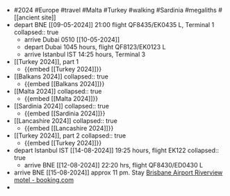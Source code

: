 - #2024 #Europe #travel #Malta #Turkey #walking #Sardinia #megaliths #[[ancient site]]
- depart BNE [[09-05-2024]] 21:00 flight QF8435/EK0435 L, Terminal 1
  collapsed:: true
	- arrive Dubai 0510 [[10-05-2024]]
	- depart Dubai 1045 hours, flight QF8123/EK0123 L
	- arrive Istanbul IST 14:25 hours, Terminal 3
- [[Turkey 2024]], part 1
	- {{embed [[Turkey 2024]]}}
- [[Balkans 2024]]
  collapsed:: true
	- {{embed [[Balkans 2024]]}}
- [[Malta 2024]]
  collapsed:: true
	- {{embed [[Malta 2024]]}}
- [[Sardinia 2024]]
  collapsed:: true
	- {{embed [[Sardinia 2024]]}}
- [[Lancashire 2024]]
  collapsed:: true
	- {{embed [[Lancashire 2024]]}}
- [[Turkey 2024]], part 2
  collapsed:: true
	- {{embed [[Turkey 2024]]}}
- depart Istanbul IST [[14-08-2024]] 19:25 hours, flight EK122
  collapsed:: true
	- arrive BNE [[12-08-2024]] 22:20 hrs, flight QF8430/ED0430 L
- arrive BNE [[15-08-2024]] approx 11 pm. Stay [Brisbane Airport Riverview motel - booking.com](https://secure.booking.com/confirmation.en-gb.html?label=gen173nr-1FCAEoggI46AdIM1gEaA-IAQGYAQm4AQfIAQzYAQHoAQH4AQuIAgGoAgO4AtnbwLEGwAIB0gIkYzE0ZDdjNTQtODM5OS00ZGEyLWE3OWQtYWUyOWYxOThiNmFm2AIG4AIB&sid=d791bcbb211f2a981a4b7e8b6b4ddd39&aid=304142&auth_key=wTHGIbrp8J5gqMpq&source=mytrips)
-